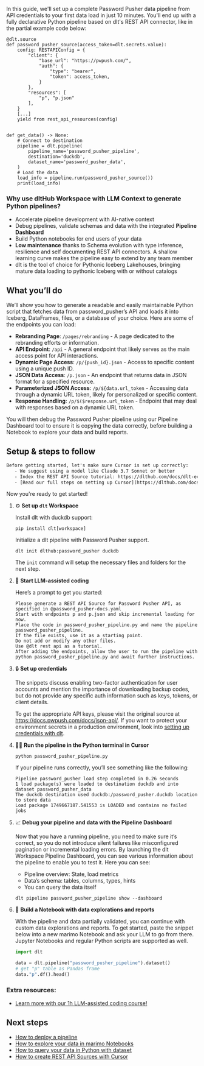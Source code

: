 In this guide, we'll set up a complete Password Pusher data pipeline from API credentials to your first data load in just 10 minutes. You'll end up with a fully declarative Python pipeline based on dlt's REST API connector, like in the partial example code below:

```python-outcome
@dlt.source
def password_pusher_source(access_token=dlt.secrets.value):
    config: RESTAPIConfig = {
        "client": {
            "base_url": "https://pwpush.com/",
            "auth": {
                "type": "bearer",
                "token": access_token,
            }
        },
        "resources": [
            "p", "p.json"
        ],
    }
    [...]
    yield from rest_api_resources(config)


def get_data() -> None:
    # Connect to destination
    pipeline = dlt.pipeline(
        pipeline_name='password_pusher_pipeline',
        destination='duckdb',
        dataset_name='password_pusher_data', 
    )
    # Load the data
    load_info = pipeline.run(password_pusher_source())
    print(load_info) 
```

### Why use dltHub Workspace with LLM Context to generate Python pipelines?

- Accelerate pipeline development with AI-native context
- Debug pipelines, validate schemas and data with the integrated **Pipeline Dashboard**
- Build Python notebooks for end users of your data
- **Low maintenance** thanks to Schema evolution with type inference, resilience and self documenting REST API connectors. A shallow learning curve makes the pipeline easy to extend by any team member
- dlt is the tool of choice for Pythonic Iceberg Lakehouses, bringing mature data loading to pythonic Iceberg with or without catalogs

## What you’ll do

We’ll show you how to generate a readable and easily maintainable Python script that fetches data from password_pusher’s API and loads it into Iceberg, DataFrames, files, or a database of your choice. Here are some of the endpoints you can load:

- **Rebranding Page**: `/pages/rebranding` - A page dedicated to the rebranding efforts or information.
- **API Endpoint**: `/api` - A general endpoint that likely serves as the main access point for API interactions.
- **Dynamic Page Access**: `/p/{push_id}.json` - Access to specific content using a unique push ID.
- **JSON Data Access**: `/p.json` - An endpoint that returns data in JSON format for a specified resource.
- **Parameterized JSON Access**: `/p/${data.url_token` - Accessing data through a dynamic URL token, likely for personalized or specific content.
- **Response Handling**: `/p/$($response.url_token` - Endpoint that may deal with responses based on a dynamic URL token.

You will then debug the Password Pusher pipeline using our Pipeline Dashboard tool to ensure it is copying the data correctly, before building a Notebook to explore your data and build reports.

## Setup & steps to follow

```default
Before getting started, let's make sure Cursor is set up correctly:
   - We suggest using a model like Claude 3.7 Sonnet or better
   - Index the REST API Source tutorial: https://dlthub.com/docs/dlt-ecosystem/verified-sources/rest_api/ and add it to context as **@dlt rest api**
   - [Read our full steps on setting up Cursor](https://dlthub.com/docs/dlt-ecosystem/llm-tooling/cursor-restapi#23-configuring-cursor-with-documentation)
```

Now you're ready to get started!

1. ⚙️ **Set up `dlt` Workspace**
    
    Install dlt with duckdb support:
    ```shell
    pip install dlt[workspace]
    ```

    Initialize a dlt pipeline with Password Pusher support.
    ```shell
    dlt init dlthub:password_pusher duckdb
    ```

    The `init` command will setup the necessary files and folders for the next step.
    
2. 🤠 **Start LLM-assisted coding**
    
    Here’s a prompt to get you started:
    
    ```prompt
    Please generate a REST API Source for Password Pusher API, as specified in @password_pusher-docs.yaml 
    Start with endpoints p and p.json and skip incremental loading for now. 
    Place the code in password_pusher_pipeline.py and name the pipeline password_pusher_pipeline. 
    If the file exists, use it as a starting point. 
    Do not add or modify any other files. 
    Use @dlt rest api as a tutorial. 
    After adding the endpoints, allow the user to run the pipeline with python password_pusher_pipeline.py and await further instructions.
    ```

    
3. 🔒 **Set up credentials** 
    
    The snippets discuss enabling two-factor authentication for user accounts and mention the importance of downloading backup codes, but do not provide any specific auth information such as keys, tokens, or client details.
    
    To get the appropriate API keys, please visit the original source at https://docs.pwpush.com/docs/json-api/.
    If you want to protect your environment secrets in a production environment, look into [setting up credentials with dlt](https://dlthub.com/docs/walkthroughs/add_credentials).
    
4. 🏃‍♀️ **Run the pipeline in the Python terminal in Cursor**
    
    ```shell
    python password_pusher_pipeline.py
    ```
    
    If your pipeline runs correctly, you’ll see something like the following:
    
    ```shell
    Pipeline password_pusher load step completed in 0.26 seconds
    1 load package(s) were loaded to destination duckdb and into dataset password_pusher_data
    The duckdb destination used duckdb:/password_pusher.duckdb location to store data
    Load package 1749667187.541553 is LOADED and contains no failed jobs
    ```
    
5. 📈 **Debug your pipeline and data with the Pipeline Dashboard**

    Now that you have a running pipeline, you need to make sure it’s correct, so you do not introduce silent failures like misconfigured pagination or incremental loading errors. By launching the dlt Workspace Pipeline Dashboard, you can see various information about the pipeline to enable you to test it. Here you can see:
    - Pipeline overview: State, load metrics
    - Data’s schema: tables, columns, types, hints
    - You can query the data itself
    
    ```shell
    dlt pipeline password_pusher_pipeline show --dashboard
    ```
    
6. 🐍 **Build a Notebook with data explorations and reports**

    With the pipeline and data partially validated, you can continue with custom data explorations and reports. To get started, paste the snippet below into a new marimo Notebook and ask your LLM to go from there. Jupyter Notebooks and regular Python scripts are supported as well.

    
    ```python
    import dlt

   data = dlt.pipeline("password_pusher_pipeline").dataset()
   # get "p" table as Pandas frame
   data."p".df().head()
    ```

### Extra resources:

- [Learn more with our 1h LLM-assisted coding course!](https://www.youtube.com/watch?v=GGid70rnJuM)

## Next steps

- [How to deploy a pipeline](https://dlthub.com/docs/walkthroughs/deploy-a-pipeline)
- [How to explore your data in marimo Notebooks](https://dlthub.com/docs/general-usage/dataset-access/marimo)
- [How to query your data in Python with dataset](https://dlthub.com/docs/general-usage/dataset-access/dataset)
- [How to create REST API Sources with Cursor](https://dlthub.com/docs/dlt-ecosystem/llm-tooling/cursor-restapi)